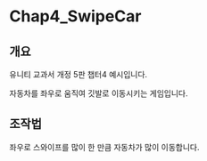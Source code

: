 # Chap4_SwipeCar
## 개요
유니티 교과서 개정 5판 챕터4 예시입니다.

자동차를 좌우로 움직여 깃발로 이동시키는 게임입니다.
## 조작법
좌우로 스와이프를 많이 한 만큼 자동차가 많이 이동합니다.
